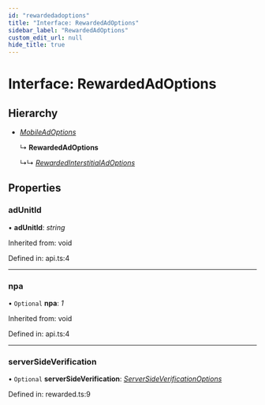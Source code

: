 ```yaml
---
id: "rewardedadoptions"
title: "Interface: RewardedAdOptions"
sidebar_label: "RewardedAdOptions"
custom_edit_url: null
hide_title: true
---
```


# Interface: RewardedAdOptions

## Hierarchy

* [*MobileAdOptions*](../index.md#mobileadoptions)

  ↳ **RewardedAdOptions**

  ↳↳ [*RewardedInterstitialAdOptions*](rewardedinterstitialadoptions.md)

## Properties

### adUnitId

• **adUnitId**: *string*

Inherited from: void

Defined in: api.ts:4

___

### npa

• `Optional` **npa**: *1*

Inherited from: void

Defined in: api.ts:4

___

### serverSideVerification

• `Optional` **serverSideVerification**: [*ServerSideVerificationOptions*](serversideverificationoptions.md)

Defined in: rewarded.ts:9
